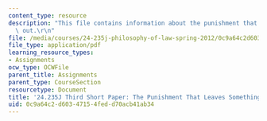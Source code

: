 ```yaml
---
content_type: resource
description: "This file contains information about the punishment that leaves something\
  \ out.\r\n"
file: /media/courses/24-235j-philosophy-of-law-spring-2012/0c9a64c2d60347154fedd70acb41ab34_MIT24_235JS12_Punishment.pdf
file_type: application/pdf
learning_resource_types:
- Assignments
ocw_type: OCWFile
parent_title: Assignments
parent_type: CourseSection
resourcetype: Document
title: '24.235J Third Short Paper: The Punishment That Leaves Something Out'
uid: 0c9a64c2-d603-4715-4fed-d70acb41ab34
---
```

